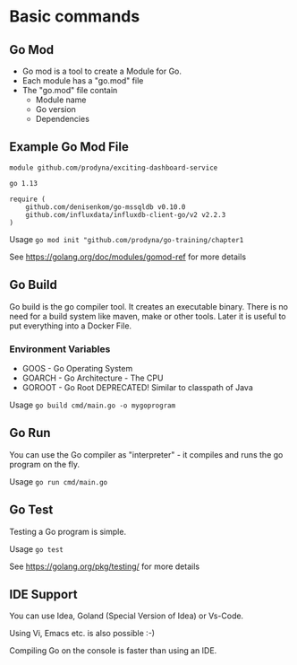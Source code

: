 # Basic commands

## Go Mod

* Go mod is a tool to create a Module for Go.
* Each module has a "go.mod" file
* The "go.mod" file contain 
  * Module name
  * Go version
  * Dependencies
   

## Example Go Mod File
```
module github.com/prodyna/exciting-dashboard-service

go 1.13

require (
	github.com/denisenkom/go-mssqldb v0.10.0
	github.com/influxdata/influxdb-client-go/v2 v2.2.3
)

```
  

Usage ```go mod init "github.com/prodyna/go-training/chapter1```

See https://golang.org/doc/modules/gomod-ref for more details

## Go Build

Go build is the go compiler tool. It creates an executable binary.
There is no need for a build system like maven, make or other tools.
Later it is useful to put everything into a Docker File.

### Environment Variables

* GOOS - Go Operating System
* GOARCH - Go Architecture - The CPU
* GOROOT - Go Root DEPRECATED! Similar to classpath of Java

Usage ```go build cmd/main.go -o mygoprogram```

## Go Run

You can use the Go compiler as "interpreter" - it compiles and runs the go program on the fly.

Usage ```go run cmd/main.go```

## Go Test

Testing a Go program is simple.

Usage ```go test```


See https://golang.org/pkg/testing/ for more details

## IDE Support

You can use Idea, Goland (Special Version of Idea) or Vs-Code.

Using Vi, Emacs etc. is also possible :-)

Compiling Go on the console is faster than using an IDE.

